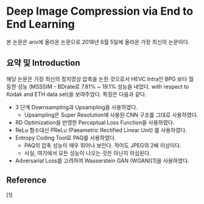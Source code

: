 Deep Image Compression via End to End Learning
=======

본 논문은 ariv에 올라온 논문으로 2018년 6월 5일에 올라온 가장 최신의 논문이다. 

## 요약 및 Introduction

해당 논문은 가장 최신의 정지영상 압축을 논한 것으로서 HEVC Intra인 BPG 보다 월등한 성능 (MSSSIM - BDrate로 7.81% ~ 19.1% 성능을 내었다.  with respect to  Kodak and ETH data set)을 보여주었다. 특징은 다음과 같다.

- 3 단계 Downsampling과 Upsampling을 사용하였다.
	- Upsampling은 Super Resolution에 사용된 CNN 구조를 그대로 사용하였다.
- RD Optimization을 반영한 Perceptual Loss Function을 사용하였다.
- ReLu 함수대신 PReLu (Paeametric Rectified Linear Unit) 를 사용하였다. 
- Entropy Coding Tool로 PAQ를 사용하였다.
	- PAQ의 압축 성능이 매우 뛰어나 보인다. 적어도 JPEG의 2배 이상이다.
	- 사실, 여기에서 모든 성능이 나오는 것은 아닌지 의심된다. 
- Adversarial Loss를 고려하여 Wasserstein GAN (WGAN)[1]을 사용하였다. 


## Reference
[1] 
